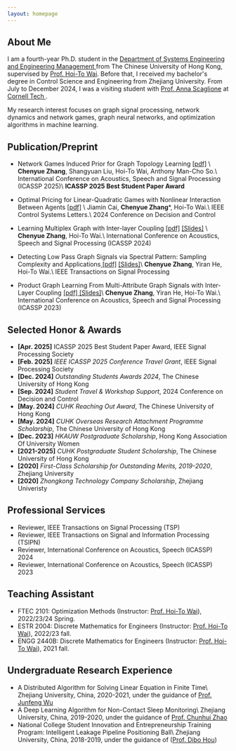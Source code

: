 ```yaml
---
layout: homepage
---
```


## About Me
I am a fourth-year Ph.D. student in the <a href="https://www.se.cuhk.edu.hk/" target="_blank"> Department of Systems Engineering and Engineering Management </a> from The  Chinese University of Hong Kong, supervised by <a href="https://www1.se.cuhk.edu.hk/~htwai/" target="_blank"> Prof. Hoi-To Wai</a>. Before that, I received my bachelor's degree in Control Science and Engineering from Zhejiang University. From July to December 2024, I was a visiting student with <a href="https://tech.cornell.edu/people/anna-scaglione/" target="_blank"> Prof. Anna Scaglione</a> at <a href="https://tech.cornell.edu/" target="_blank"> Cornell Tech </a>.

My research interest focuses on graph signal processing, network dynamics and network games, graph neural networks, and optimization algorithms in machine learning.


## Publication/Preprint 
- Network Games Induced Prior for Graph Topology Learning <a href="https://ChenYueZhang-Evelyn.github.io/files/net_infer.pdf">[pdf]</a> \\
**Chenyue Zhang**, Shangyuan Liu, Hoi-To Wai, Anthony Man-Cho So.\\
International Conference on Acoustics, Speech and Signal Processing (ICASSP 2025)\\
**ICASSP 2025 Best Student Paper Award**

- Optimal Pricing for Linear-Quadratic Games with Nonlinear Interaction Between Agents <a href="https://ChenYueZhang-Evelyn.github.io/files/opt_price.pdf">[pdf]</a> \\
Jiamin Cai, **Chenyue Zhang***, Hoi-To Wai.\\
IEEE Control Systems Letters.\\
2024 Conference on Decision and Control

- Learning Multiplex Graph with Inter-layer Coupling <a href="https://ChenYueZhang-Evelyn.github.io/files/multiplex_learn.pdf"> [pdf]</a> <a href="https://ChenYueZhang-Evelyn.github.io/files/icassp2024_multiplex.pdf"> [Slides]</a> \\
**Chenyue Zhang**, Hoi-To Wai.\\
International Conference on Acoustics, Speech and Signal Processing (ICASSP 2024)

- Detecting Low Pass Graph Signals via Spectral Pattern: Sampling Complexity and Applications<a href="https://ChenYueZhang-Evelyn.github.io/files/lowdet.pdf"> [pdf]</a> <a href="https://ChenYueZhang-Evelyn.github.io/files/gspworkshop_2023talk.pdf">[Slides]</a>\\
**Chenyue Zhang**, Yiran He, Hoi-To Wai.\\
IEEE Transactions on Signal Processing


- Product Graph Learning From Multi-Attribute Graph Signals with Inter-Layer Coupling <a href="https://ChenYueZhang-Evelyn.github.io/files/product_graph.pdf">[pdf] </a>  <a href="https://ChenYueZhang-Evelyn.github.io/files/product_icassp2023.pdf">[Slides]</a>\\
**Chenyue Zhang**, Yiran He, Hoi-To Wai.\\
International Conference on Acoustics, Speech and Signal Processing (ICASSP 2023)

  
## Selected Honor & Awards
- **[Apr. 2025]** ICASSP 2025 Best Student Paper Award, IEEE Signal Processing Society
- **[Feb. 2025]** *IEEE ICASSP 2025 Conference Travel Grant*, IEEE Signal Processing Society
- **[Dec. 2024]** *Outstanding Students Awards 2024*, The Chinese University of Hong Kong
- **[Sep. 2024]** *Student Travel & Workshop Support*, 2024 Conference on Decision and Control
- **[May. 2024]** *CUHK Reaching Out Award*, The Chinese University of Hong Kong
- **[May. 2024]** *CUHK Overseas Research Attachment Programme Scholarship*, The Chinese University of Hong Kong
- **[Dec. 2023]**  *HKAUW Postgraduate Scholarship*, Hong Kong Association Of University Women
- **[2021-2025]** *CUHK Postgraduate Student Scholarship*, The Chinese University of Hong Kong
- **[2020]** *First-Class Scholarship for Outstanding Merits, 2019-2020*, Zhejiang University
- **[2020]** *Zhongkong Technology Company Scholarship*, Zhejiang Univeristy

## Professional Services
- Reviewer, IEEE Transactions on Signal Processing (TSP) 
- Reviewer, IEEE Transactions on Signal and Information Processing (TSIPN) 
- Reviewer, International Conference on Acoustics, Speech  (ICASSP) 2024
- Reviewer, International Conference on Acoustics, Speech  (ICASSP) 2023

## Teaching Assistant
- FTEC 2101: Optimization Methods (Instructor: <a href="https://www.se.cuhk.edu.hk/people/academic-staff/prof-wai-hoi-to/">Prof. Hoi-To Wai</a>), 2022/23/24 Spring.
- ESTR 2004: Discrete Mathematics for Engineers (Instructor: <a href="https://www.se.cuhk.edu.hk/people/academic-staff/prof-wai-hoi-to/">Prof. Hoi-To Wai</a>), 2022/23 fall.
- ENGG 2440B: Discrete Mathematics for Engineers (Instructor: <a href="https://www.se.cuhk.edu.hk/people/academic-staff/prof-wai-hoi-to/">Prof. Hoi-To Wai</a>), 2021 fall.

## Undergraduate Research Experience
- A Distributed Algorithm for Solving Linear Equation in Finite Time\\
Zhejiang University, China, 2020-2021, under the guidance of <a href="https://sds.cuhk.edu.cn/en/teacher/428">Prof. Junfeng Wu</a>
- A Deep Learning Algorithm for Non-Contact Sleep Monitoring\\
 Zhejiang University, China, 2019-2020, under the guidance of  <a href="https://person.zju.edu.cn/en/chhzhao">Prof. Chunhui Zhao</a>
- National College Student Innovation and Entrepreneurship Training Program: Intelligent Leakage Pipeline Positioning Ball\\
Zhejiang University, China, 2018-2019, under the guidance of  (<a href="https://person.zju.edu.cn/en/houdb">Prof. Dibo Hou</a>)

